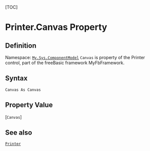 [TOC]
# Printer.Canvas Property

## Definition
Namespace: [`My.Sys.ComponentModel`](My.Sys.ComponentModel.md)
`Canvas` is property of the Printer control, part of the freeBasic framework MyFbFramework.
## Syntax
```freeBasic
Canvas As Canvas
```
## Property Value
[`Canvas`]
## See also
[`Printer`](Printer.md)
